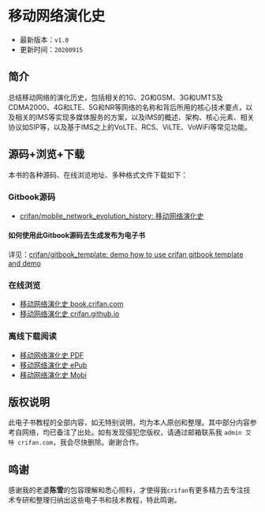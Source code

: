 # 移动网络演化史

* 最新版本：`v1.0`
* 更新时间：`20200915`

## 简介

总结移动网络的演化历史，包括相关的1G、2G和GSM、3G和UMTS及CDMA2000、4G和LTE、5G和NR等网络的名称和背后所用的核心技术要点，以及相关的IMS等实现多媒体服务的方案，以及IMS的概述、架构、核心元素、相关协议如SIP等，以及基于IMS之上的VoLTE、RCS、ViLTE、VoWiFi等常见功能。

## 源码+浏览+下载

本书的各种源码、在线浏览地址、多种格式文件下载如下：

### Gitbook源码

* [crifan/mobile_network_evolution_history: 移动网络演化史](https://github.com/crifan/mobile_network_evolution_history)

#### 如何使用此Gitbook源码去生成发布为电子书

详见：[crifan/gitbook_template: demo how to use crifan gitbook template and demo](https://github.com/crifan/gitbook_template)

### 在线浏览

* [移动网络演化史 book.crifan.com](http://book.crifan.com/books/mobile_network_evolution_history/website)
* [移动网络演化史 crifan.github.io](https://crifan.github.io/mobile_network_evolution_history/website)

### 离线下载阅读

* [移动网络演化史 PDF](http://book.crifan.com/books/mobile_network_evolution_history/pdf/mobile_network_evolution_history.pdf)
* [移动网络演化史 ePub](http://book.crifan.com/books/mobile_network_evolution_history/epub/mobile_network_evolution_history.epub)
* [移动网络演化史 Mobi](http://book.crifan.com/books/mobile_network_evolution_history/mobi/mobile_network_evolution_history.mobi)

## 版权说明

此电子书教程的全部内容，如无特别说明，均为本人原创和整理。其中部分内容参考自网络，均已备注了出处。如有发现侵犯您版权，请通过邮箱联系我 `admin 艾特 crifan.com`，我会尽快删除。谢谢合作。

## 鸣谢

感谢我的老婆**陈雪**的包容理解和悉心照料，才使得我`crifan`有更多精力去专注技术专研和整理归纳出这些电子书和技术教程，特此鸣谢。
